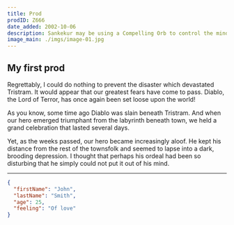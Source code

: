 ```yaml
---
title: Prod
prodID: Z666
date_added: 2002-10-06
description: Sankekur may be using a Compelling Orb to control the minds of the Children of Zakarum.
image_main: ./imgs/image-01.jpg
---
```

## My first prod

Regrettably, I could do nothing to prevent the disaster which devastated Tristram. It would appear that our greatest fears have come to pass. Diablo, the Lord of Terror, has once again been set loose upon the world!

As you know, some time ago Diablo was slain beneath Tristram. And when our hero emerged triumphant from the labyrinth beneath town, we held a grand celebration that lasted several days.

Yet, as the weeks passed, our hero became increasingly aloof. He kept his distance from the rest of the townsfolk and seemed to lapse into a dark, brooding depression. I thought that perhaps his ordeal had been so disturbing that he simply could not put it out of his mind.

---

```json
{
  "firstName": "John",
  "lastName": "Smith",
  "age": 25,
  "feeling": "Of love"
}
```